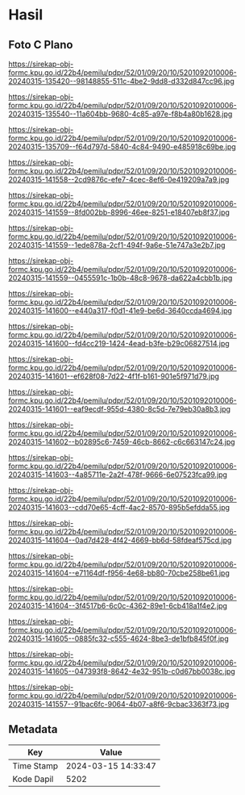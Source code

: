 # Hasil

## Foto C Plano

https://sirekap-obj-formc.kpu.go.id/22b4/pemilu/pdpr/52/01/09/20/10/5201092010006-20240315-135420--98148855-511c-4be2-9dd8-d332d847cc96.jpg

https://sirekap-obj-formc.kpu.go.id/22b4/pemilu/pdpr/52/01/09/20/10/5201092010006-20240315-135540--11a604bb-9680-4c85-a97e-f8b4a80b1628.jpg

https://sirekap-obj-formc.kpu.go.id/22b4/pemilu/pdpr/52/01/09/20/10/5201092010006-20240315-135709--f64d797d-5840-4c84-9490-e485918c69be.jpg

https://sirekap-obj-formc.kpu.go.id/22b4/pemilu/pdpr/52/01/09/20/10/5201092010006-20240315-141558--2cd9876c-efe7-4cec-8ef6-0e419209a7a9.jpg

https://sirekap-obj-formc.kpu.go.id/22b4/pemilu/pdpr/52/01/09/20/10/5201092010006-20240315-141559--8fd002bb-8996-46ee-8251-e18407eb8f37.jpg

https://sirekap-obj-formc.kpu.go.id/22b4/pemilu/pdpr/52/01/09/20/10/5201092010006-20240315-141559--1ede878a-2cf1-494f-9a6e-51e747a3e2b7.jpg

https://sirekap-obj-formc.kpu.go.id/22b4/pemilu/pdpr/52/01/09/20/10/5201092010006-20240315-141559--0455591c-1b0b-48c8-9678-da622a4cbb1b.jpg

https://sirekap-obj-formc.kpu.go.id/22b4/pemilu/pdpr/52/01/09/20/10/5201092010006-20240315-141600--e440a317-f0d1-41e9-be6d-3640ccda4694.jpg

https://sirekap-obj-formc.kpu.go.id/22b4/pemilu/pdpr/52/01/09/20/10/5201092010006-20240315-141600--fd4cc219-1424-4ead-b3fe-b29c06827514.jpg

https://sirekap-obj-formc.kpu.go.id/22b4/pemilu/pdpr/52/01/09/20/10/5201092010006-20240315-141601--ef628f08-7d22-4f1f-b161-901e5f971d79.jpg

https://sirekap-obj-formc.kpu.go.id/22b4/pemilu/pdpr/52/01/09/20/10/5201092010006-20240315-141601--eaf9ecdf-955d-4380-8c5d-7e79eb30a8b3.jpg

https://sirekap-obj-formc.kpu.go.id/22b4/pemilu/pdpr/52/01/09/20/10/5201092010006-20240315-141602--b02895c6-7459-46cb-8662-c6c663147c24.jpg

https://sirekap-obj-formc.kpu.go.id/22b4/pemilu/pdpr/52/01/09/20/10/5201092010006-20240315-141603--4a85711e-2a2f-478f-9666-6e07523fca99.jpg

https://sirekap-obj-formc.kpu.go.id/22b4/pemilu/pdpr/52/01/09/20/10/5201092010006-20240315-141603--cdd70e65-4cff-4ac2-8570-895b5efdda55.jpg

https://sirekap-obj-formc.kpu.go.id/22b4/pemilu/pdpr/52/01/09/20/10/5201092010006-20240315-141604--0ad7d428-4f42-4669-bb6d-58fdeaf575cd.jpg

https://sirekap-obj-formc.kpu.go.id/22b4/pemilu/pdpr/52/01/09/20/10/5201092010006-20240315-141604--e71164df-f956-4e68-bb80-70cbe258be61.jpg

https://sirekap-obj-formc.kpu.go.id/22b4/pemilu/pdpr/52/01/09/20/10/5201092010006-20240315-141604--3f4517b6-6c0c-4362-89e1-6cb418a1f4e2.jpg

https://sirekap-obj-formc.kpu.go.id/22b4/pemilu/pdpr/52/01/09/20/10/5201092010006-20240315-141605--0885fc32-c555-4624-8be3-de1bfb845f0f.jpg

https://sirekap-obj-formc.kpu.go.id/22b4/pemilu/pdpr/52/01/09/20/10/5201092010006-20240315-141605--047393f8-8642-4e32-951b-c0d67bb0038c.jpg

https://sirekap-obj-formc.kpu.go.id/22b4/pemilu/pdpr/52/01/09/20/10/5201092010006-20240315-141557--91bac6fc-9064-4b07-a8f6-9cbac3363f73.jpg


## Metadata

| Key        | Value               |
| ---------- | ------------------- |
| Time Stamp | 2024-03-15 14:33:47 |
| Kode Dapil | 5202                |




